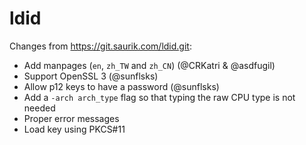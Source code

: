# ldid

Changes from https://git.saurik.com/ldid.git:
- Add manpages (`en`, `zh_TW` and `zh_CN`) (@CRKatri & @asdfugil)
- Support OpenSSL 3 (@sunflsks)
- Allow p12 keys to have a password (@sunflsks)
- Add a `-arch arch_type` flag so that typing the raw CPU type is not needed
- Proper error messages
- Load key using PKCS#11
